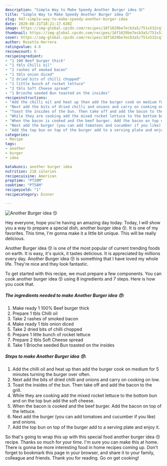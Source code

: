 ```yaml
---
description: "Simple Way to Make Speedy Another Burger idea 😚"
title: "Simple Way to Make Speedy Another Burger idea 😚"
slug: 947-simple-way-to-make-speedy-another-burger-idea
date: 2020-08-31T18:21:17.630Z
image: https://img-global.cpcdn.com/recipes/16f1629be7ecb3a5/751x532cq70/another-burger-idea-😚-recipe-main-photo.jpg
thumbnail: https://img-global.cpcdn.com/recipes/16f1629be7ecb3a5/751x532cq70/another-burger-idea-😚-recipe-main-photo.jpg
cover: https://img-global.cpcdn.com/recipes/16f1629be7ecb3a5/751x532cq70/another-burger-idea-😚-recipe-main-photo.jpg
author: Rosetta Herrera
ratingvalue: 4.6
reviewcount: 6
recipeingredient:
- "1 100 Beef burger thick"
- "1 tbls Chilli oil"
- "2 rashes of smoked bacon"
- "1 tbls onion diced"
- "2 dried bits of chilli chopped"
- "1 little bunch of rocket lettuce"
- "2 tbls Soft Cheese spread"
- "1 Brioche seeded Bun toasted on the insides"
recipeinstructions:
- "Add the chilli oil and heat up then add the burger cook on medium for 5 minutes turning the burger over often."
- "Next add the bits of dried chilli and onions and carry on cooking on low."
- "Toast the insides of the bun. Then take off and add the bacon to the grill."
- "While they are cooking add the mixed rocket lettuce to the bottom bun and on the top bun add the soft cheese."
- "When the bacon is cooked and the beef burger. Add the bacon on top of the lettuce."
- "Next add the burger (you can add tomatoes and cucumber if you like) and onions."
- "Add the top bun on top of the burger add to a serving plate and enjoy it."
categories:
- Recipe
tags:
- another
- burger
- idea

katakunci: another burger idea 
nutrition: 218 calories
recipecuisine: American
preptime: "PT20M"
cooktime: "PT58M"
recipeyield: "1"
recipecategory: Dinner

---
```



![Another Burger idea 😚](https://img-global.cpcdn.com/recipes/16f1629be7ecb3a5/751x532cq70/another-burger-idea-😚-recipe-main-photo.jpg)

Hey everyone, hope you're having an amazing day today. Today, I will show you a way to prepare a special dish, another burger idea 😚. It is one of my favorites. This time, I'm gonna make it a little bit unique. This will be really delicious.

Another Burger idea 😚 is one of the most popular of current trending foods on earth. It is easy, it's quick, it tastes delicious. It is appreciated by millions every day. Another Burger idea 😚 is something that I have loved my whole life. They're nice and they look fantastic.




To get started with this recipe, we must prepare a few components. You can cook another burger idea 😚 using 8 ingredients and 7 steps. Here is how you cook that.

<!--inarticleads1-->

##### The ingredients needed to make Another Burger idea 😚:

1. Make ready 1 100% Beef burger thick
1. Prepare 1 tbls Chilli oil
1. Take 2 rashes of smoked bacon
1. Make ready 1 tbls onion diced
1. Take 2 dried bits of chilli chopped
1. Prepare 1 little bunch of rocket lettuce
1. Prepare 2 tbls Soft Cheese spread
1. Take 1 Brioche seeded Bun toasted on the insides




<!--inarticleads2-->

##### Steps to make Another Burger idea 😚:

1. Add the chilli oil and heat up then add the burger cook on medium for 5 minutes turning the burger over often.
1. Next add the bits of dried chilli and onions and carry on cooking on low.
1. Toast the insides of the bun. Then take off and add the bacon to the grill.
1. While they are cooking add the mixed rocket lettuce to the bottom bun and on the top bun add the soft cheese.
1. When the bacon is cooked and the beef burger. Add the bacon on top of the lettuce.
1. Next add the burger (you can add tomatoes and cucumber if you like) and onions.
1. Add the top bun on top of the burger add to a serving plate and enjoy it.




So that's going to wrap this up with this special food another burger idea 😚 recipe. Thanks so much for your time. I'm sure you can make this at home. There is gonna be more interesting food in home recipes coming up. Don't forget to bookmark this page in your browser, and share it to your family, colleague and friends. Thank you for reading. Go on get cooking!
